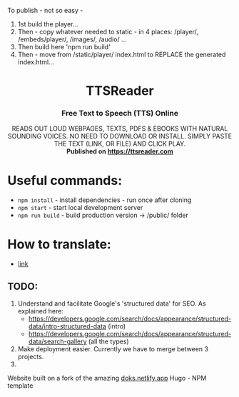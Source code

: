 To publish - not so easy -
1. 1st build the player...
2. Then - copy whatever needed to static - in 4 places: /player/, /embeds/player/, /images/, /audio/ ...
3. Then build here 'npm run build'
4. Then - move from /static/player/ index.html to REPLACE the generated index.html...

<h1 align="center">
  TTSReader
</h1>

<h3 align="center">
  Free Text to Speech (TTS) Online
</h3>

<p style="text-align: center">
  READS OUT LOUD WEBPAGES, TEXTS, PDFS & EBOOKS WITH NATURAL SOUNDING VOICES. NO NEED TO DOWNLOAD OR INSTALL. SIMPLY PASTE THE TEXT (LINK, OR FILE) AND CLICK PLAY.
  <br/>
  <b>Published on <a href="https://ttsreader.com">https://ttsreader.com</a></b>
</p>

# Useful commands:
- `npm install` - install dependencies - run once after cloning
- `npm start` - start local development server
- `npm run build` - build production version -> /public/ folder

# How to translate:
- [link](_readme/translate.md)

## TODO:

1. Understand and facilitate Google's 'structured data' for SEO. As explained here:
   - https://developers.google.com/search/docs/appearance/structured-data/intro-structured-data (intro)
   - https://developers.google.com/search/docs/appearance/structured-data/search-gallery (all the types)
2. Make deployment easier. Currently we have to merge between 3 projects.
3.

Website built on a fork of the amazing [doks.netlify.app](https://doks.netlify.app/) Hugo - NPM template
